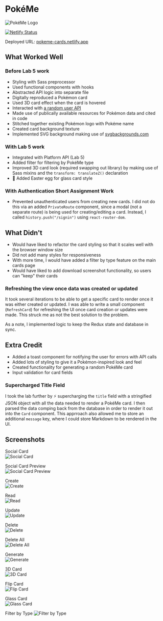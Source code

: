 # PokéMe

![PokéMe Logo](https://pokeme-cards.netlify.app/images/logo/pokeme_logo.png)

[![Netlify Status](https://api.netlify.com/api/v1/badges/e4ba5ad2-ac42-487d-a086-e8eece57074c/deploy-status)](https://app.netlify.com/sites/pokeme-cards/deploys)

Deployed URL: [pokeme-cards.netlify.app](https://pokeme-cards.netlify.app/)

## What Worked Well

### Before Lab 5 work
- Styling with Sass preprocessor
- Used functional components with hooks
- Abstracted API logic into separate file
- Digitally reproduced a Pokémon card
- Used 3D card effect when the card is hovered
- Interacted with [a random user API](https://randomuser.me/)
- Made use of publically available resources for Pokémon data and cited in code
- Stitched together existing Pokémon logo with Pokéme name
- Created card background texture
- Implemented SVG background making use of [svgbackgrounds.com](https://www.svgbackgrounds.com/)

### With Lab 5 work
- Integrated with Platform API (Lab 5)
- Added filter for filtering by PokéMe type
- Improved 3D card look (required swapping out library) by making use of Sass mixins and the `transform: translateZ()` declaration
- 🥚 Added Easter egg for glass card style

### With Authentication Short Assignment Work
- Prevented unauthenticated users from creating new cards. I did not do this via an added `PrivateRoute` component, since a modal (not a separate route) is being used for creating/editing a card. Instead, I called `history.push("/signin")` using `react-router-dom`.

## What Didn't

- Would have liked to refactor the card styling so that it scales well with the browser window size
- Did not add many styles for responsiveness
- With more time, I would have added a filter by type feature on the main cards page
- Would have liked to add download screenshot functionality, so users can "keep" their cards

### Refreshing the view once data was created or updated
It took several iterations to be able to get a specific card to render once it was either created or updated. I was able to write a small component (`RefreshCard`) for refreshing the UI once card creation or updates were made. This struck me as not the best solution to the problem.

As a note, I implemented logic to keep the Redux state and database in sync. 

## Extra Credit
- Added a toast component for notifying the user for errors with API calls
- Added lots of styling to give it a Pokémon-inspired look and feel
- Created functionality for generating a random PokéMe card
- Input validation for card fields

### Supercharged Title Field
I took the lab further by ⚡️ supercharging the `title` field with a stringified JSON object with all the data needed to render a PokéMe card. I then parsed the data comping back from the database in order to render it out into the `Card` component. This apprroach also allowed me to store an additional `message` key, where I could store Markdown to be rendered in the UI.

## Screenshots

Social Card  
![Social Card](https://pokeme-cards.netlify.app/images/social-card/social-card.png)

Social Card Preview  
![Social Card Preview](https://pokeme-cards.netlify.app/images/social-card/social-card-preview.png)

Create  
![Create](https://pokeme-cards.netlify.app/images/screenshots/create.gif)

Read  
![Read](https://pokeme-cards.netlify.app/images/screenshots/read.gif)

Update  
![Update](https://pokeme-cards.netlify.app/images/screenshots/update.gif)

Delete  
![Delete](https://pokeme-cards.netlify.app/images/screenshots/delete.gif)

Delete All  
![Delete All](https://pokeme-cards.netlify.app/images/screenshots/delete_all.gif)

Generate  
![Generate](https://pokeme-cards.netlify.app/images/screenshots/generate.gif)

3D Card  
![3D Card](https://pokeme-cards.netlify.app/images/screenshots/3d_card.gif)

Flip Card  
![Flip Card](https://pokeme-cards.netlify.app/images/screenshots/flip.gif)

Glass Card  
![Glass Card](https://pokeme-cards.netlify.app/images/screenshots/glass.gif)

Filter by Type 
![Filter by Type](https://pokeme-cards.netlify.app/images/screenshots/filter.gif)
